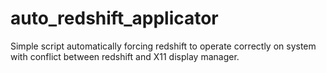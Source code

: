 # auto_redshift_applicator
Simple script automatically forcing redshift to operate correctly on system with conflict between redshift and X11 display manager.
